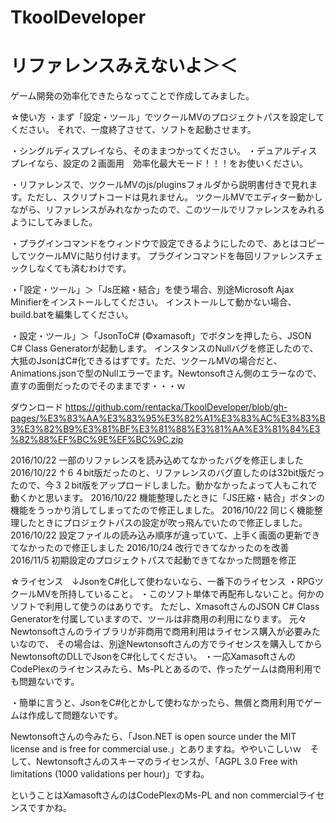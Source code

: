 # TkoolDeveloper

# リファレンスみえないよ＞＜

ゲーム開発の効率化できたらなってことで作成してみました。


☆使い方
・まず「設定・ツール」でツクールMVのプロジェクトパスを設定してください。
それで、一度終了させて、ソフトを起動させます。

・シングルディスプレイなら、そのままつかってください。
・デュアルディスプレイなら、設定の２画面用　効率化最大モード！！！をお使いください。

・リファレンスで、ツクールMVのjs/pluginsフォルダから説明書付きで見れます。ただし、スクリプトコードは見れません。
ツクールMVでエディター動かしながら、リファレンスがみれなかったので、このツールでリファレンスをみれるようにしてみました。

・プラグインコマンドをウィンドウで設定できるようにしたので、あとはコピーしてツクールMVに貼り付けます。
プラグインコマンドを毎回リファレンスチェックしなくても済むわけです。

・「設定・ツール」＞「Js圧縮・結合」を使う場合、別途Microsoft Ajax Minifierをインストールしてください。
インストールして動かない場合、build.batを編集してください。

・設定・ツール」＞「JsonToC# (©xamasoft」でボタンを押したら、JSON C# Class Generatorが起動します。
インスタンスのNullバグを修正したので、大抵のJsonはC#化できるはずです。ただ、ツクールMVの場合だと、
Animations.jsonで型のNullエラーでます。Newtonsoftさん側のエラーなので、直すの面倒だったのでそのままです・・・ｗ


ダウンロード
https://github.com/rentacka/TkoolDeveloper/blob/gh-pages/%E3%83%AA%E3%83%95%E3%82%A1%E3%83%AC%E3%83%B3%E3%82%B9%E3%81%BF%E3%81%88%E3%81%AA%E3%81%84%E3%82%88%EF%BC%9E%EF%BC%9C.zip

2016/10/22 一部のリファレンスを読み込めてなかったバグを修正しました
2016/10/22 ↑６４bit版だったのと、リファレンスのバグ直したのは32bit版だったので、今３２bit版をアップロードしました。動かなかったよって人もこれで動くかと思います。
2016/10/22 機能整理したときに「JS圧縮・結合」ボタンの機能をうっかり消してしまってたので修正しました。
2016/10/22 同じく機能整理したときにプロジェクトパスの設定が吹っ飛んでいたので修正しました。
2016/10/22 設定ファイルの読み込み順序が違っていて、上手く画面の更新できてなかったので修正しました
2016/10/24 改行できてなかったのを改善
2016/11/5 初期設定のプロジェクトパスで起動できてなかった問題を修正


☆ライセンス　↓JsonをC#化して使わないなら、一番下のライセンス
・RPGツクールMVを所持していること。
・このソフト単体で再配布しないこと。何かのソフトで利用して使うのはありです。
ただし、XmasoftさんのJSON C# Class Generatorを付属していますので、ツールは非商用の利用になります。
元々Newtonsoftさんのライブラリが非商用で商用利用はライセンス購入が必要みたいなので、
その場合は、別途Newtonsoftさんの方でライセンスを購入してからNewtonsoftのDLLでJsonをC#化してください。
・一応XamasoftさんのCodePlexのライセンスみたら、Ms-PLとあるので、作ったゲームは商用利用でも問題ないです。

・簡単に言うと、JsonをC#化とかして使わなかったら、無償と商用利用でゲームは作成して問題ないです。


Newtonsoftさんの今みたら、「Json.NET is open source under the MIT license and is free for commercial use.」とありますね。ややいこしいｗ　そして、Newtonsoftさんのスキーマのライセンスが、「AGPL 3.0	Free with limitations (1000 validations per hour)」ですね。

ということはXamasoftさんのはCodePlexのMs-PL and non commercialライセンスですかね。
